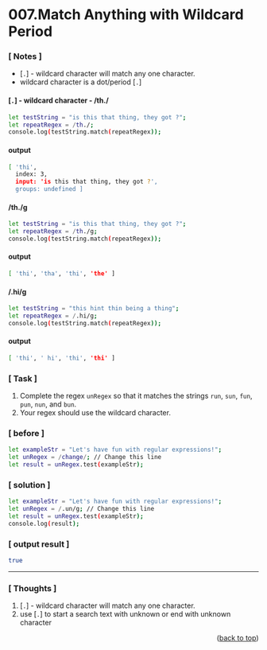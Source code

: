 <a name="topage"></a>

# 007.Match Anything with Wildcard Period

### [ Notes ]
  * [`.`] - wildcard character will match any one character.
  * wildcard character is a dot/period [`.`]

#### [`.`] - wildcard character - /th./
```sh
let testString = "is this that thing, they got ?";
let repeatRegex = /th./;
console.log(testString.match(repeatRegex)); 
```

#### output
```sh
[ 'thi',
  index: 3,
  input: 'is this that thing, they got ?',
  groups: undefined ]
```

#### /th./g
```sh
let testString = "is this that thing, they got ?";
let repeatRegex = /th./g;
console.log(testString.match(repeatRegex)); 
```

#### output
```sh
[ 'thi', 'tha', 'thi', 'the' ]
```

#### /.hi/g
```sh
let testString = "this hint thin being a thing";
let repeatRegex = /.hi/g;
console.log(testString.match(repeatRegex)); 
```

#### output
```sh
[ 'thi', ' hi', 'thi', 'thi' ]
```

### [ Task ]
  1. Complete the regex `unRegex` so that it matches the strings `run`, `sun`, `fun`, `pun`, `nun`, and `bun`.
  2. Your regex should use the wildcard character.

### [ before ]
```sh
let exampleStr = "Let's have fun with regular expressions!";
let unRegex = /change/; // Change this line
let result = unRegex.test(exampleStr);
```

### [ solution ]
```sh
let exampleStr = "Let's have fun with regular expressions!";
let unRegex = /.un/g; // Change this line
let result = unRegex.test(exampleStr);
console.log(result);
```

### [ output result ]
```sh
true
```

-----

### [ Thoughts ]
  1. [`.`] - wildcard character will match any one character.
  2. use [`.`] to start a search text with unknown or end with unknown character
  

<p align="right">(<a href="#topage">back to top</a>)</p>
<br/>
<br/>
